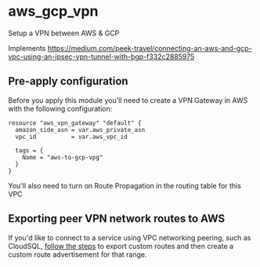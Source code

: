 # aws_gcp_vpn

Setup a VPN between AWS & GCP

Implements https://medium.com/peek-travel/connecting-an-aws-and-gcp-vpc-using-an-ipsec-vpn-tunnel-with-bgp-f332c2885975

## Pre-apply configuration

Before you apply this module you'll need to create a VPN Gateway in AWS with the following configuration:

```
resource "aws_vpn_gateway" "default" {
  amazon_side_asn = var.aws_private_asn
  vpc_id          = var.aws_vpc_id

  tags = {
    Name = "aws-to-gcp-vpg"
  }
}
```

You'll also need to turn on Route Propagation in the routing table for this VPC

## Exporting peer VPN network routes to AWS

If you'd like to connect to a service using VPC networking peering, such as CloudSQL, [follow the steps](https://cloud.google.com/sql/docs/mysql/configure-private-ip#vpn) to export custom routes and then create a custom route advertisement for that range.
